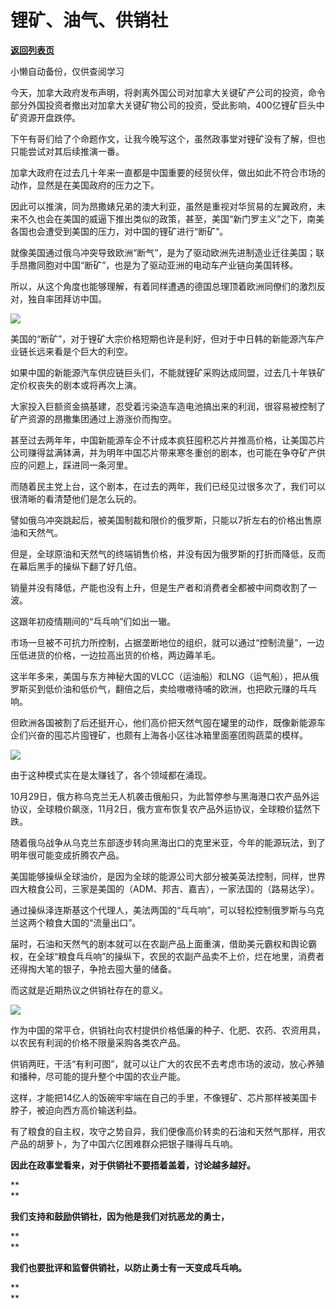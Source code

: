 # 锂矿、油气、供销社

[**返回列表页**](/gzh/政事堂2019)

小懒自动备份，仅供查阅学习

今天，加拿大政府发布声明，将剥离外国公司对加拿大关键矿产公司的投资，命令部分外国投资者撤出对加拿大关键矿物公司的投资，受此影响，400亿锂矿巨头中矿资源开盘跌停。  

  

下午有哥们给了个命题作文，让我今晚写这个，虽然政事堂对锂矿没有了解，但也只能尝试对其后续推演一番。  

  

加拿大政府在过去几十年来一直都是中国重要的经贸伙伴，做出如此不符合市场的动作，显然是在美国政府的压力之下。

  

因此可以推演，同为昂撒婊兄弟的澳大利亚，虽然是重视对华贸易的左翼政府，未来不久也会在美国的威逼下推出类似的政策，甚至，美国“新门罗主义”之下，南美各国也会遭受到美国的压力，对中国的锂矿进行“断矿”。

  

就像美国通过俄乌冲突导致欧洲“断气”，是为了驱动欧洲先进制造业迁往美国；联手昂撒同胞对中国“断矿”，也是为了驱动亚洲的电动车产业链向美国转移。

  

所以，从这个角度也能够理解，有着同样遭遇的德国总理顶着欧洲同僚们的激烈反对，独自率团拜访中国。

  

![](https://mmbiz.qpic.cn/mmbiz_png/rxhS23yu8cNDluaUD9kXOsudWA8TqNhyRCcHL2LfwTDnRLrPrIoCwDgN96gRMHv8DWSpr6QRDEyc5e5dT8UNGw/640?wx_fmt=png)

  

美国的“断矿”，对于锂矿大宗价格短期也许是利好，但对于中日韩的新能源汽车产业链长远来看是个巨大的利空。

  

如果中国的新能源汽车供应链巨头们，不能就锂矿采购达成同盟，过去几十年铁矿定价权丧失的剧本或将再次上演。

  

大家投入巨额资金搞基建，忍受着污染造车造电池搞出来的利润，很容易被控制了矿产资源的昂撒集团通过上游涨价而掏空。

  

甚至过去两年年，中国新能源车企不计成本疯狂囤积芯片并推高价格，让美国芯片公司赚得盆满钵满，并为明年中国芯片带来寒冬重创的剧本，也可能在争夺矿产供应的问题上，踩进同一条河里。  

  

而随着民主党上台，这个剧本，在过去的两年，我们已经见过很多次了，我们可以很清晰的看清楚他们是怎么玩的。  

  

譬如俄乌冲突跳起后，被美国制裁和限价的俄罗斯，只能以7折左右的价格出售原油和天然气。  

  

但是，全球原油和天然气的终端销售价格，并没有因为俄罗斯的打折而降低，反而在幕后黑手的操纵下翻了好几倍。

  

销量并没有降低，产能也没有上升，但是生产者和消费者全都被中间商收割了一波。  

  

这跟年初疫情期间的“乓乓响”们如出一辙。

  

市场一旦被不可抗力所控制，占据垄断地位的组织，就可以通过“控制流量”，一边压低进货的价格，一边拉高出货的价格，两边薅羊毛。

  

这半年多来，美国与东方神秘大国的VLCC（运油船）和LNG（运气船），把从俄罗斯买到低价油和低价气，翻倍之后，卖给嗷嗷待哺的欧洲，也把欧元赚的乓乓响。

  

但欧洲各国被割了后还挺开心，他们高价把天然气囤在罐里的动作，既像新能源车企们兴奋的囤芯片囤锂矿，也颇有上海各小区往冰箱里面塞团购蔬菜的模样。

  

![](https://mmbiz.qpic.cn/mmbiz_png/rxhS23yu8cNDluaUD9kXOsudWA8TqNhyZSAbAn2WB5ibTic4uH8VDpsbx80IovD4b22zrnaqBzypRgRSJP7ekwicQ/640?wx_fmt=png)

  

由于这种模式实在是太赚钱了，各个领域都在涌现。

  

10月29日，俄方称乌克兰无人机袭击俄船只，为此暂停参与黑海港口农产品外运协议，全球粮价飙涨，11月2日，俄方宣布恢复农产品外运协议，全球粮价猛然下跌。

  

随着俄乌战争从乌克兰东部逐步转向黑海出口的克里米亚，今年的能源玩法，到了明年很可能变成折腾农产品。

  

美国能够操纵全球油价，是因为全球的能源公司大部分被美英法控制，同样，世界四大粮食公司，三家是美国的（ADM、邦吉、嘉吉），一家法国的（路易达孚）。

  

通过操纵泽连斯基这个代理人，美法两国的“乓乓响”，可以轻松控制俄罗斯与乌克兰这两个粮食大国的“流量出口”。

  

届时，石油和天然气的剧本就可以在农副产品上面重演，借助美元霸权和舆论霸权，在全球“粮食乓乓响”的操纵下，农民的农副产品卖不上价，烂在地里，消费者还得掏大笔的银子，争抢去囤大量的储备。

  

而这就是近期热议之供销社存在的意义。  

  

![](https://mmbiz.qpic.cn/mmbiz_jpg/rxhS23yu8cNDluaUD9kXOsudWA8TqNhyfBbiasuDU5vbIOyaLlltdzLbYa0kczuFZFBfPdVbsf07q7nh9z1QiaUA/640?wx_fmt=jpeg)

  

作为中国的常平仓，供销社向农村提供价格低廉的种子、化肥、农药、农资用具，以农民有利润的价格不限量采购各类农产品。

  

供销两旺，干活“有利可图”，就可以让广大的农民不去考虑市场的波动，放心养殖和播种，尽可能的提升整个中国的农业产能。

  

这样，才能把14亿人的饭碗牢牢端在自己的手里，不像锂矿、芯片那样被美国卡脖子，被迫向西方高价输送利益。

  

有了粮食的自主权，攻守之势自异，我们便像高价转卖的石油和天然气那样，用农产品的胡萝卜，为了中国六亿困难群众把银子赚得乓乓响。

  

 **因此在政事堂看来，对于供销社不要捂着盖着，讨论越多越好。**

 **  
**

 **我们支持和鼓励供销社，因为他是我们对抗恶龙的勇士，**

 **  
**

 **我们也要批评和监督供销社，以防止勇士有一天变成乓乓响。**  

 **  
**


